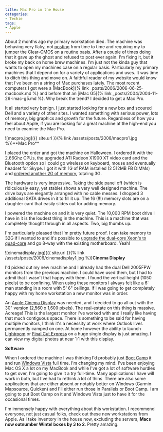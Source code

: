 ```yaml
---
title: Mac Pro in the House
categories:
- Techie
tags:
- Apple
---
```


About 2 months ago my primary workstation died. The machine was behaving very flaky, not [posting](http://en.wikipedia.org/wiki/Power-on_self-test) from time to time and requiring my to jumper the Clear-CMOS on a routine basis. After a couple of times doing that it gave up the ghost and refused to post ever again. I'm fixing it, but it broke my back on home brew machines. I'm just not the kinda guy that wants to open my machines case on a regular basis. Particularly my primary machines that I depend on for a variety of applications and uses. It was time to ditch this thing and move on.
A faithful reader of my website would know that I've been on a string of Mac purchases lately. The most recent computers I got were a [MacBook]{% link _posts/2006/2006-06-25-macbook.md %} and before that an [iMac G5]{% link _posts/2004/2004-11-26-imac-g5.md %}. Why break the trend? I decided to get a Mac Pro.

It all started very benign. I just started looking for a new box and scoured Dell and a variety of other sites. I wanted something with serious power, lots of memory, big graphics and growth for the future. Regardless of how you feel about Apple, if you are looking for a great machine at the high-end you need to examine the Mac Pro.

<!-- more -->![macpro.jpg]({{ site.url }}{% link /assets/posts/2006/macpro1.jpg %})**Mac Pro**

I placed the order and got the machine on Halloween. I ordered it with the 2.66Ghz CPUs, the upgraded ATI Radeon X1900 XT video card and the Bluetooth option so I could go wireless on keyboard, mouse and eventually headset for Skype. I got it with 1G of RAM installed (2 512MB FB DIMMs) and [ordered another 2G of memory](http://www.transintl.com/store/category.cfm?Category=2648&CFID=4424289&CFTOKEN=46861144&RequestTimeOut=500), totaling 3G.

The hardware is very impressive. Taking the side panel off (which is ridiculously easy, yet stable) shows a very well designed machine. The drive bays are elegantly arranged with no cable messes. I dropped 3 additional SATA drives in it to fill it up. The 16 (!!!) memory slots are on a daughter card that easily slides out for adding memory.

I powered the machine on and it is very quiet. The 10,000 RPM boot drive I have in it is the loudest thing in the machine. This is a machine that was completely thought through in all aspects. Two, big thumbs up.

I'm particularly pleased that I'm pretty future proof. I can take memory to 32G if I wanted to and it's possible to [upgrade the dual-core Xeon's to quad-core](http://anandtech.com/mac/showdoc.aspx?i=2832&p=6) and go 8-way with the existing motherboard. Yeah!

![cinemadisplay.jpg]({{ site.url }}{% link /assets/posts/2006/cinemadisplay1.jpg %})**Cinema Display**

I'd picked out my new machine and I already had the dual Dell 2005FPW monitors from the previous machine. I could have used them, but I had to admit that I wasn't that happy with them. I found the vertical height (1050 pixels) to be confining. When using these monitors I always felt like a 6' man standing in a room with 5' 6" ceilings. If I was going to get completely happy with my home workstation a new monitor was in order.

An [Apple Cinema Display](http://www.apple.com/displays/specs.html) was needed, and I decided to go all out with the 30" version (2,560 x 1,600 pixels). The real-estate on this thing is massive. Acreage! This is the largest monitor I've worked with and I really like having that much contiguous space. There is something to be said for having multiple monitors, I think it's a necessity at work where Outlook lives permanently camped on one. At home however the ability to launch [Lightroom](http://labs.adobe.com/technologies/lightroom/) or [Final Cut Express](http://www.apple.com/finalcutexpress/) on a huge single display is just amazing. I can view my digital photos at near 1:1 with this display.

**Software**

When I ordered the machine I was thinking I'd probably just [Boot Camp](http://www.apple.com/macosx/bootcamp/) it and run [Windows Vista](http://www.microsoft.com/windowsvista/) full time. I'm changing my mind. I've been enjoying Mac OS X a lot on my MacBook and while I've got a lot of software hurdles to get over, I'm going to give it a try full-time. Many applications I have will work in both, but I've had to rethink a lot of thins. There are also some applications that are either absent or notably better on Windows (Garmin Mapsource, Quicken) and I'll either run those in Parallels or Boot Camp. I am going to put Boot Camp on it and Windows Vista just to have it for the occasional times.

I'm immensely happy with everything about this workstation. I recommend everyone, not just casual folks, check out these new workstations from Apple. As I take inventory in the house now, excluding the servers, **Macs now outnumber Wintel boxes by 3 to 2**. Pretty amazing.
